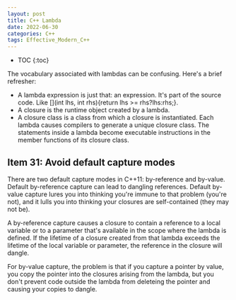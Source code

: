```yaml
---
layout: post
title: C++ Lambda
date: 2022-06-30
categories: C++
tags: Effective_Modern_C++
---
```


* TOC
{:toc}

The vocabulary associated with lambdas can be confusing. Here's a brief refresher:

* A lambda expression is just that: an expression. It's part of the source code. Like [](int lhs, int rhs){return lhs >= rhs?lhs:rhs;}.
* A closure is the runtime object created by a lambda.
* A closure class is a class from which a closure is instantiated. Each lambda causes compilers to generate a unique closure class. The statements inside a lambda become executable instructions in the member functions of its closure class.

## Item 31: Avoid default capture modes

There are two default capture modes in C++11: by-reference and by-value. Default by-reference capture can lead to dangling references. Default by-value capture lures you into thinking you're immune to that problem (you're not), and it lulls you into thinking your closures are self-contained (they may not be).

A by-reference capture causes a closure to contain a reference to a local variable or to a parameter that's available in the scope where the lambda is defined. If the lifetime of a closure created from that lambda exceeds the lifetime of the local variable or parameter, the reference in the closure will dangle.

For by-value capture, the problem is that if you capture a pointer by value, you copy the pointer into the closures arising from the lambda, but you don't prevent code outside the lambda from deleteing the pointer and causing your copies to dangle.
